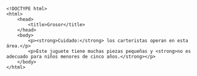 <code>
&lt;!DOCTYPE html&gt;
&lt;html&gt;
    &lt;head&gt;
        &lt;title&gt;Grosor&lt;/title&gt;
    &lt;/head&gt;
    &lt;body&gt;
        &lt;p&gt;&lt;strong&gt;Cuidado:&lt;/strong&gt; los carteristas operan en esta área.&lt;/p&gt;
        &lt;p&gt;Este juguete tiene muchas piezas pequeñas y &lt;strong&gt;no es adecuado para niños menores de cinco años.&lt;/strong&gt;&lt;/p&gt;
    &lt;/body&gt;
&lt;/html&gt;
</code>